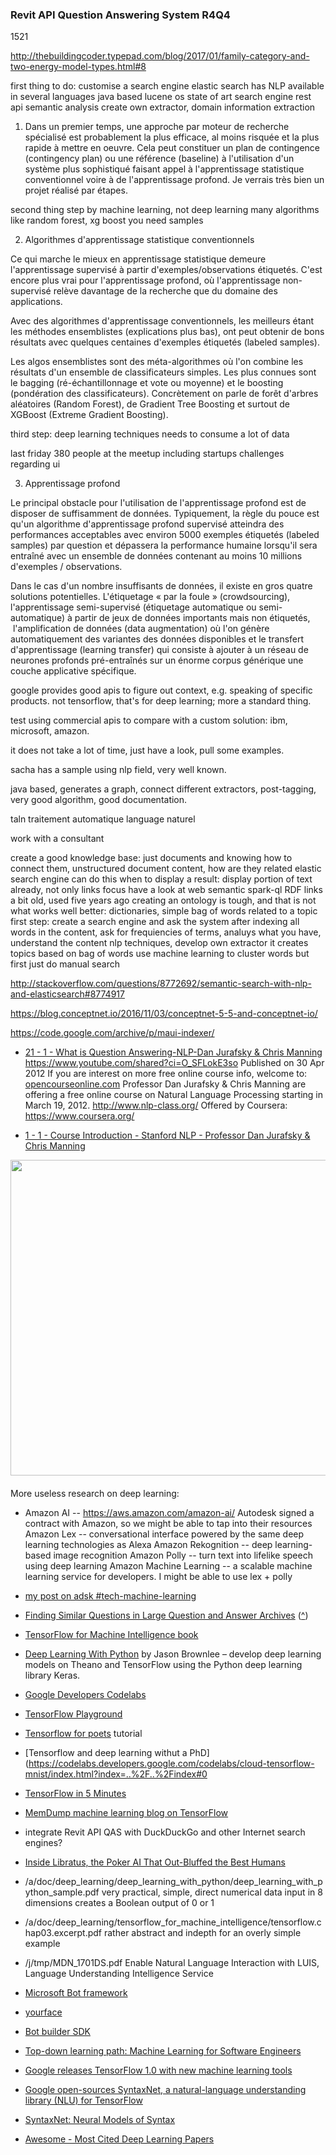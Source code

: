 <head>
<meta http-equiv="Content-Type" content="text/html; charset=utf-8">
<link rel="stylesheet" type="text/css" href="bc.css">
<script src="run_prettify.js" type="text/javascript"></script>
<!--
<script src="https://google-code-prettify.googlecode.com/svn/loader/run_prettify.js" type="text/javascript"></script>
-->
</head>

<!---

- blog on elasticsearch


 #RevitAPI @AutodeskRevit #aec #bim #dynamobim @AutodeskForge http://bit.ly/devdays2016online

&ndash; 
...

RAQAS
raq
howtorevitapi
howtorvtapi
howtorvt
rpqas
qarp
q4r4
r4q4

-->

### Revit API Question Answering System R4Q4

1521

http://thebuildingcoder.typepad.com/blog/2017/01/family-category-and-two-energy-model-types.html#8

first thing to do: customise a search engine
elastic search has NLP
available in several languages
java based
lucene os state of art search engine
rest api
semantic analysis
create own extractor, domain information extraction

1) Dans un premier temps, une approche par moteur de recherche spécialisé est probablement la plus efficace, al moins risquée et la plus rapide à mettre en oeuvre. Cela peut constituer un plan de contingence (contingency plan) ou une référence (baseline) à l'utilisation d'un système plus sophistiqué faisant appel à l'apprentissage statistique conventionnel voire à de l'apprentissage profond. Je verrais très bien un projet réalisé par étapes.

second thing step by
machine learning, not deep learning
many algorithms like random forest, xg boost
you need samples

2) Algorithmes d'apprentissage statistique conventionnels

Ce qui marche le mieux en apprentissage statistique demeure l'apprentissage supervisé à partir d'exemples/observations étiquetés. C'est encore plus vrai pour l'apprentissage profond, où l'apprentissage non-supervisé relève davantage de la recherche que du domaine des applications.

Avec des algorithmes d'apprentissage conventionnels, les meilleurs étant les méthodes ensemblistes (explications plus bas), ont peut obtenir de bons résultats avec quelques centaines d'exemples étiquetés (labeled samples). 

Les algos ensemblistes sont des méta-algorithmes où l'on combine les résultats d'un ensemble de classificateurs simples. Les plus connues sont le bagging (ré-échantillonnage et vote ou moyenne) et le boosting (pondération des classificateurs). Concrètement on parle de forêt d'arbres aléatoires (Random Forest), de Gradient Tree Boosting et surtout de XGBoost (Extreme Gradient Boosting).

third step: deep learning techniques
needs to consume a lot of data

last friday
380 people at the meetup
including startups
challenges regarding ui

3) Apprentissage profond

Le principal obstacle pour l'utilisation de l'apprentissage profond est de disposer de suffisamment de données. Typiquement, la règle du pouce est qu'un algorithme d'apprentissage profond supervisé atteindra des performances acceptables avec environ 5000 exemples étiquetés (labeled samples) par question et dépassera la performance humaine lorsqu'il sera entraîné avec un ensemble de données contenant au moins 10 millions d'exemples / observations.

Dans le cas d'un nombre insuffisants de données, il existe en gros quatre solutions potentielles. L'étiquetage « par la foule » (crowdsourcing), l'apprentissage semi-supervisé (étiquetage automatique ou semi-automatique) à partir de jeux de données importants mais non étiquetés,  l'amplification de données (data augmentation) où l'on génère automatiquement des variantes des données disponibles et le transfert d'apprentissage (learning transfer) qui consiste à ajouter à un réseau de neurones profonds pré-entraînés sur un énorme corpus générique une couche applicative spécifique.

google provides good apis to figure out context, e.g. speaking of specific products. not tensorflow, that's for deep learning; more a standard thing.

test using commercial apis to compare with a custom solution: ibm, microsoft, amazon.

it does not take a lot of time, just have a look, pull some examples.

sacha has a sample using nlp field, very well known.

java based, generates a graph, connect different extractors, post-tagging, very good algorithm, good documentation.

taln traitement automatique language naturel

work with a consultant

create a good knowledge base:
just documents and knowing how to connect them, unstructured document content, how are they related
elastic search engine can do this
when to display a result: display portion of text already, not only links
focus
have a look at web semantic
spark-ql
RDF links
a bit old, used five years ago
creating an ontology is tough, and that is not what works well
better: dictionaries, simple bag of words related to a topic
first step: create a search engine and ask the system after indexing all words in the content, ask for frequiencies of terms, analuys what you have, understand the content
nlp techniques, develop own extractor
it creates topics based on bag of words
use machine learning to cluster words
but first just do manual search

http://stackoverflow.com/questions/8772692/semantic-search-with-nlp-and-elasticsearch#8774917

https://blog.conceptnet.io/2016/11/03/conceptnet-5-5-and-conceptnet-io/

https://code.google.com/archive/p/maui-indexer/

- [21 - 1 - What is Question Answering-NLP-Dan Jurafsky & Chris Manning](https://youtu.be/DAHZPL6voc4)
  https://www.youtube.com/shared?ci=O_SFLokE3so
  Published on 30 Apr 2012
  If you are interest on more free online course info, welcome to: [opencourseonline.com](http://opencourseonline.com)
  Professor Dan Jurafsky & Chris Manning are offering a free online course on Natural Language Processing starting in March 19, 2012. http://www.nlp-class.org/
  Offered by Coursera: https://www.coursera.org/

- [1 - 1 - Course Introduction - Stanford NLP - Professor Dan Jurafsky & Chris Manning](https://youtu.be/nfoudtpBV68)

<center>
<img src="img/.png" alt="" width="505"/>
</center>

#### <a name="2"></a>


#### <a name="3"></a>

#### <a name="4"></a>

More useless research on deep learning:

- Amazon AI -- https://aws.amazon.com/amazon-ai/
  Autodesk signed a contract with Amazon, so we might be able to tap into their resources
  Amazon Lex -- conversational interface powered by the same deep learning technologies as Alexa
  Amazon Rekognition -- deep learning-based image recognition
  Amazon Polly -- turn text into lifelike speech using deep learning
  Amazon Machine Learning -- a scalable machine learning service for developers.
  I might be able to use lex + polly

- [my post on adsk #tech-machine-learning](https://autodesk.slack.com/archives/tech-machine-learning/p1485442345000168)
- [Finding Similar Questions in Large Question and Answer Archives](http://ciir.cs.umass.edu/pubfiles/ir-442.pdf) ([^](/a/doc/deep_learning/find_similar_question/ir-442.pdf))
- [TensorFlow for Machine Intelligence book](https://bleedingedgepress.com/tensor-flow-for-machine-intelligence/)
- [Deep Learning With Python](https://machinelearningmastery.com/deep-learning-with-python) by Jason Brownlee &ndash; develop deep learning models on Theano and TensorFlow using the Python deep learning library Keras.
- [Google Developers Codelabs](https://codelabs.developers.google.com/)
- [TensorFlow Playground](http://playground.tensorflow.org)
- [Tensorflow for poets](https://codelabs.developers.google.com/codelabs/tensorflow-for-poets/index.html#0) tutorial
- [Tensorflow and deep learning withut a PhD](https://codelabs.developers.google.com/codelabs/cloud-tensorflow-mnist/index.html?index=..%2F..%2Findex#0
- [TensorFlow in 5 Minutes](https://www.youtube.com/watch?v=2FmcHiLCwTU)
- [MemDump machine learning blog on TensorFlow](http://www.memdump.io/tag/tensorflow/)
- integrate Revit API QAS with DuckDuckGo and other Internet search engines?
- [Inside Libratus, the Poker AI That Out-Bluffed the Best Humans](https://www.wired.com/2017/02/libratus/)
- /a/doc/deep_learning/deep_learning_with_python/deep_learning_with_python_sample.pdf
  very practical, simple, direct numerical data input in 8 dimensions creates a Boolean output of 0 or 1
- /a/doc/deep_learning/tensorflow_for_machine_intelligence/tensorflow.chap03.excerpt.pdf
  rather abstract and indepth for an overly simple example
- /j/tmp/MDN_1701DS.pdf
  Enable Natural Language Interaction with LUIS, Language Understanding Intelligence Service
- [Microsoft Bot framework](https://dev.botframework.com)
- [yourface](https://bots.botframework.com/bot?id=yourface)
- [Bot builder SDK](https://github.com/Microsoft/BotBuilder)
- [Top-down learning path: Machine Learning for Software Engineers](https://github.com/ZuzooVn/machine-learning-for-software-engineers)
- [Google releases TensorFlow 1.0 with new machine learning tools](http://venturebeat.com/2017/02/15/google-releases-tensorflow-1-0-with-new-machine-learning-tools/)
- [Google open-sources SyntaxNet, a natural-language understanding library (NLU) for TensorFlow](http://venturebeat.com/2016/05/12/google-open-sources-syntaxnet-a-natural-language-understanding-library-for-tensorflow/)
- [SyntaxNet: Neural Models of Syntax](https://github.com/tensorflow/models/tree/master/syntaxnet)
- [Awesome - Most Cited Deep Learning Papers](https://github.com/terryum/awesome-deep-learning-papers)

